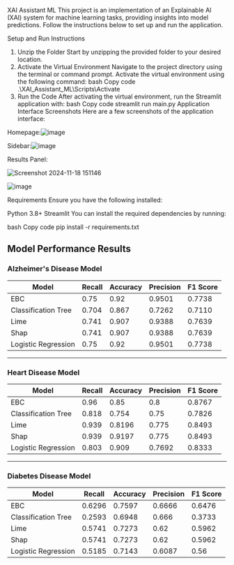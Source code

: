 XAI Assistant ML
This project is an implementation of an Explainable AI (XAI) system for machine learning tasks, providing insights into model predictions. Follow the instructions below to set up and run the application.

Setup and Run Instructions
1. Unzip the Folder
Start by unzipping the provided folder to your desired location.
2. Activate the Virtual Environment
Navigate to the project directory using the terminal or command prompt.
Activate the virtual environment using the following command:
bash
Copy code
.\XAI_Assistant_ML\Scripts\Activate
3. Run the Code
After activating the virtual environment, run the Streamlit application with:
bash
Copy code
streamlit run main.py
Application Interface Screenshots
Here are a few screenshots of the application interface:

Homepage:![image](https://github.com/user-attachments/assets/1766facc-812e-4712-ab4a-debfd78c246e)


Sidebar:![image](https://github.com/user-attachments/assets/6a9c571b-3c82-49db-899c-c7bcf72296ba)


Results Panel:

![Screenshot 2024-11-18 151146](https://github.com/user-attachments/assets/1746afb0-1fb4-45e9-ac4a-a0057de15878)

![image](https://github.com/user-attachments/assets/1594953e-654b-43d5-b3e5-9e6d25ddf19f)


Requirements
Ensure you have the following installed:

Python 3.8+
Streamlit
You can install the required dependencies by running:

bash
Copy code
pip install -r requirements.txt



## Model Performance Results

### Alzheimer's Disease Model

| Model                | Recall   | Accuracy  | Precision   | F1 Score   |
|----------------------|----------|-----------|-------------|------------|
| EBC                  | 0.75     | 0.92      | 0.9501      | 0.7738     |
| Classification Tree  | 0.704    | 0.867     | 0.7262      | 0.7110     |
| Lime                 | 0.741    | 0.907     | 0.9388      | 0.7639     |
| Shap                 | 0.741    | 0.907     | 0.9388      | 0.7639     |
| Logistic Regression  | 0.75     | 0.92      | 0.9501      | 0.7738     |

---

### Heart Disease Model

| Model                | Recall   | Accuracy  | Precision   | F1 Score   |
|----------------------|----------|-----------|-------------|------------|
| EBC                  | 0.96     | 0.85      | 0.8         | 0.8767     |
| Classification Tree  | 0.818    | 0.754     | 0.75        | 0.7826     |
| Lime                 | 0.939    | 0.8196    | 0.775       | 0.8493     |
| Shap                 | 0.939    | 0.9197    | 0.775       | 0.8493     |
| Logistic Regression  | 0.803    | 0.909     | 0.7692      | 0.8333     |

---

### Diabetes Disease Model

| Model                | Recall   | Accuracy  | Precision   | F1 Score   |
|----------------------|----------|-----------|-------------|------------|
| EBC                  | 0.6296   | 0.7597    | 0.6666      | 0.6476     |
| Classification Tree  | 0.2593   | 0.6948    | 0.666       | 0.3733     |
| Lime                 | 0.5741   | 0.7273    | 0.62        | 0.5962     |
| Shap                 | 0.5741   | 0.7273    | 0.62        | 0.5962     |
| Logistic Regression  | 0.5185   | 0.7143    | 0.6087      | 0.56       |

